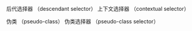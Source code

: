 后代选择器 （descendant selector）
上下文选择器 （contextual selector）

伪类 （pseudo-class）
伪类选择器 （pseudo-class selector）
